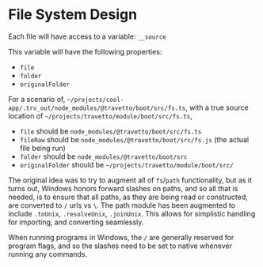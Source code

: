 # File System Design

Each file will have access to a variable: `__source`

This variable will have the following properties:
  - `file`
  - `folder`
  - `originalFolder`

For a scenario of, 
    `~/projects/cool-app/.trv_out/node_modules/@travetto/boot/src/fs.ts`,
    with a true source location of `~/projects/travetto/module/boot/src/fs.ts`,

  - `file` should be `node_modules/@travetto/boot/src/fs.ts`
  - `fileRaw` should be `node_modules/@travetto/boot/src/fs.js` (the actual file being run)
  - `folder` should be `node_modules/@travetto/boot/src`
  - `originalFolder` should be `~/projects/travetto/module/boot/src/`










The original idea was to try to augment all of `fs`/`path` functionality, but as it turns out, Windows honors forward slashes on paths, and so all that is needed, is to ensure that all paths, as they are being read or constructed, are converted to `/` urls vs `\`.  The path module has been augmented to include `.toUnix`, `.resolveUnix`, `.joinUnix`.  This allows for simplistic handling for importing, and converting seamlessly.

When running programs in Windows, the `/` are generally reserved for program flags, and so the slashes need to be set to native whenever running any commands.
